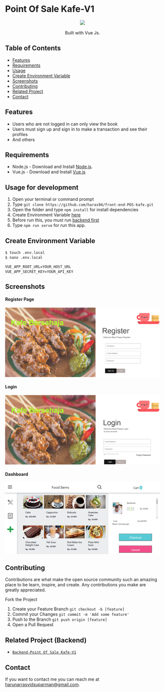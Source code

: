 # Point Of Sale Kafe-V1

<p align="center">
  <img height="100" src="https://vuejs.org/images/logo.png">
</p>
<p align="center">
  Built with Vue Js.
</p>

## Table of Contents

- [Features](#features)
- [Requirements](#requirements)
- [Usage](#usage-for-development)
- [Create Environment Variable](#create-environment-variable)
- [Screenshots](#screenshots)
- [Contributing](#contributing)
- [Related Project](#related-project-backend)
- [Contact](#contact)

## Features

- Users who are not logged in can only view the book
- Users must sign up and sign in to make a transaction and see their profiles
- And others

## Requirements

- Node.js - Download and Install [Node.js](https://nodejs.org/en/).
- Vue.js - Download and Install [Vue.js](https://vuejs.org/v2/guide/)

## Usage for development

1. Open your terminal or command prompt
2. Type `git clone https://github.com/haras94/front-end-POS-kafe.git`
3. Open the folder and type `npm install` for install dependencies
4. Create Environment Variable [here](#create-environment-variable)
5. Before run this, you must run [backend first](#related-project-backend)
6. Type `npm run serve` for run this app.

## Create Environment Variable

```
$ touch .env.local
$ nano .env.local
```

```
VUE_APP_ROOT_URL=YOUR_HOST_URL
VUE_APP_SECRET_KEY=YOUR_API_KEY
```

## Screenshots


<div class="demo">
    <div class="items">
    	<h4 class="title-demo">Register Page</h4>
		<img class="img-demo" src="https://github.com/haras94/front-end-POS-kafe/blob/master/src/assets/ss%20web/2.PNG">  
    </div>
    <div class="items">
    	<h4 class="title-demo">Login</h4>
		<img class="img-demo" src="https://github.com/haras94/front-end-POS-kafe/blob/master/src/assets/ss%20web/1.PNG">  
    </div>
    <div class="items">
    	<h4 class="title-demo">Dashboard</h4>
		<img class="img-demo" src="https://github.com/haras94/front-end-POS-kafe/blob/master/src/assets/ss%20web/3.PNG">  
    </div>
</div>
</section>


## Contributing

Contributions are what make the open source community such an amazing place to be learn, inspire, and create. Any contributions you make are greatly appreciated.

Fork the Project
1. Create your Feature Branch  ```git checkout -b [feature]```
2. Commit your Changes ```git commit -m 'Add some feature'```
3. Push to the Branch ```git push origin [feature]```
4. Open a Pull Request


## Related Project (Backend)

* [`Backend-Point Of Sale Kafe-V1`](https://github.com/haras94/back-end-POS-kafe)

## Contact

If you want to contact me you can reach me at <harunarrasyidsuparman@gmail.com>.
